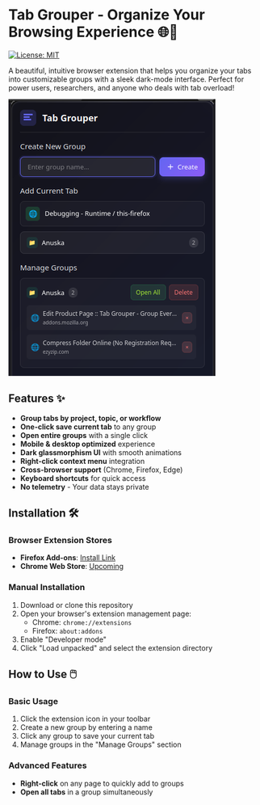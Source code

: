 # Tab Grouper - Organize Your Browsing Experience 🌐📂

[![License: MIT](https://img.shields.io/badge/License-GPT-blue.svg)](https://opensource.org/licenses/MIT)

A beautiful, intuitive browser extension that helps you organize your tabs into customizable groups with a sleek dark-mode interface. Perfect for power users, researchers, and anyone who deals with tab overload!

![Tab Grouper Screenshot](tab-grouper.png)

## Features ✨

- **Group tabs by project, topic, or workflow**
- **One-click save current tab** to any group
- **Open entire groups** with a single click
- **Mobile & desktop optimized** experience
- **Dark glassmorphism UI** with smooth animations
- **Right-click context menu** integration
- **Cross-browser support** (Chrome, Firefox, Edge)
- **Keyboard shortcuts** for quick access
- **No telemetry** - Your data stays private

## Installation 🛠️

### Browser Extension Stores
- **Firefox Add-ons**: [Install Link](https://addons.mozilla.org/en-US/firefox/addon/group-open-tabs)
- **Chrome Web Store**: [Upcoming](#)

### Manual Installation
1. Download or clone this repository
2. Open your browser's extension management page:
   - Chrome: `chrome://extensions`
   - Firefox: `about:addons`
3. Enable "Developer mode"
4. Click "Load unpacked" and select the extension directory

## How to Use 🖱️

### Basic Usage
1. Click the extension icon in your toolbar
2. Create a new group by entering a name
3. Click any group to save your current tab
4. Manage groups in the "Manage Groups" section

### Advanced Features
- **Right-click** on any page to quickly add to groups
- **Open all tabs** in a group simultaneously